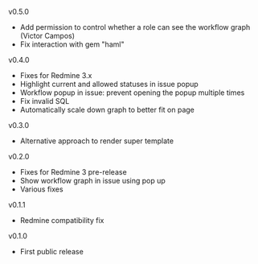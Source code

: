 v0.5.0
 * Add permission to control whether a role can see the workflow graph (Victor Campos)
 * Fix interaction with gem "haml"

v0.4.0
 * Fixes for Redmine 3.x
 * Highlight current and allowed statuses in issue popup
 * Workflow popup in issue: prevent opening the popup multiple times
 * Fix invalid SQL
 * Automatically scale down graph to better fit on page

v0.3.0
 * Alternative approach to render super template

v0.2.0
 * Fixes for Redmine 3 pre-release
 * Show workflow graph in issue using pop up
 * Various fixes

v0.1.1
 * Redmine compatibility fix

v0.1.0
 * First public release
